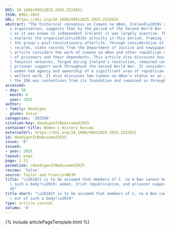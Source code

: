 ```yaml
---
DOI: 10.1080/09612025.2025.2523651
ISSN: 0961-2025
URL: https://doi.org/10.1080/09612025.2025.2523651
abstract: "The historical consensus on Cumann na mBan, Ireland\u2019s republican women\u2019\
  s organisation, suggests that by the period of the Second World War (or Emergency\
  \ as it was known in independent Ireland) it was largely inactive. This article\
  \ explores the organisation\u2019s activity in this period, framing it as part of\
  \ the group's post-revolutionary afterlife. Through consideration of Cumann na mBan's\
  \ records, state records from the Department of Justice and newspaper material this\
  \ article considers the work of Cumann na mBan and other republican women in support\
  \ of prisoners and their dependents. This article also discusses how existing republican\
  \ feminist networks, forged during Ireland's revolution, remained central to this\
  \ prisoner support work throughout the Second World War. It considers how republican\
  \ women had agency and ownership of a significant area of republican activism through\
  \ welfare work. It also discusses how Cumann na mBan's status as an auxiliary to\
  \ the IRA was contentious from its foundation and remained so throughout this period."
accessed:
- day: 30
  month: 6
  year: 2025
author:
- family: Deedigan
  given: Susie
categories: '202506'
citation-key: deediganItBeAssumed2025
container-title: Women's History Review
externalUrl: https://doi.org/10.1080/09612025.2025.2523651
id: deediganItBeAssumed2025
issue: '0'
issued:
- year: 2025
layout: page
page: 1-21
permalink: /deediganItBeAssumed2025
review: 'false'
source: Taylor and Francis+NEJM
title: "\u2018It is to be assumed that members of C. na m Ban cannot be kept out of\
  \ such a body!\u2019: women, Irish republicanism, and prisoner support work 1939\u2013\
  45"
title-short: "\u2018It is to be assumed that members of C. na m Ban cannot be kept\
  \ out of such a body!\u2019"
type: article-journal
volume: '0'
---
```

{% include articlePageTemplate.html %}